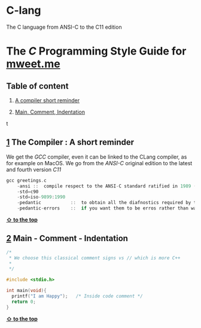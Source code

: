 # C-lang
The C language from ANSI-C to the C11 edition

# The *C* Programming Style Guide for [mweet.me](http://mweet.me)


<a name="table-of-content"></a>
## Table of content

1. [A compiler short reminder](#compiler-short-reminder)

3. [Main, Comment, Indentation](#main-comment-indentation)

t



<a name="1"></a><a name="compiler-short-reminder"></a>
## [1](#compiler-short-reminder) The Compiler : A short reminder



We get the *GCC* compiler, even it can be linked to the CLang compiler, as for example on MacOS. We go from the *ANSI-C* original edition to the latest and fourth version *C11*

```c
gcc greetings.c
    -ansi ::  compile respect to the ANSI-C standard ratified in 1989 (also C89
    -std=c90
    -std=iso-9899:1990
    -pedantic           ::  to obtain all the diafnostics required by the standard,
    -pedantic-errors    ::  if you want them to be erros rather than warnings
```





**[ &#8679; to the top](#table-of-content)**


<a name="2"></a><a name="main-comment-indentation"></a>
## [2](#main-comment-indentation) Main - Comment - Indentation

```c
/*
 * We choose this classical comment signs vs // which is more C++
 *
 */

#include <stdio.h>

int main(void){
  printf("I am Happy");   /* Inside code comment */
  return 0;
}
```

**[ &#8679; to the top](#table-of-content)**
